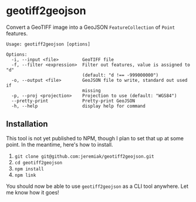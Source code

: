 # geotiff2geojson

Convert a GeoTIFF image into a GeoJSON `FeatureCollection` of `Point` features.

```
Usage: geotiff2geojson [options]

Options:
  -i, --input <file>         GeoTIFF file
  -f, --filter <expression>  Filter out features, value is assigned to "d"
                             (default: "d !== -999000000")
  -o, --output <file>        GeoJSON file to write, standard out used if
                             missing
  -p, --proj <projection>    Projection to use (default: "WGS84")
  --pretty-print             Pretty-print GeoJSON
  -h, --help                 display help for command
```

## Installation

This tool is not yet published to NPM, though I plan to set that up at some point. In the meantime, here's how to install.

1. `git clone git@github.com:jeremiak/geotiff2geojson.git`
2. `cd geotiff2geojson`
3. `npm install`
4. `npm link`

You should now be able to use `geotiff2geojson` as a CLI tool anywhere. Let me know how it goes!
